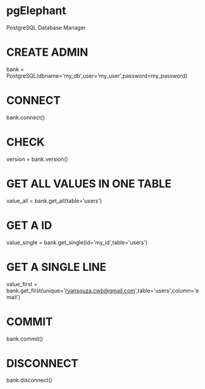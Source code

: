 # pgElephant
PostgreSQL Database Manager

# CREATE ADMIN
bank = PostgreSQL(dbname='my_db',user='my_user',password=my_password)

# CONNECT
bank.connect()

# CHECK
version = bank.version()

# GET ALL VALUES IN ONE TABLE
value_all = bank.get_all(table='users')

# GET A ID
value_single = bank.get_single(id='my_id',table='users')

# GET A SINGLE LINE
value_first = bank.get_first(unique='ryansouza.cwb@gmail.com',table='users',column='email')

# COMMIT
bank.commit()

# DISCONNECT
bank.disconnect()